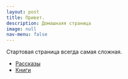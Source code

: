 ```yaml
---
layout: post
title: Привет.
description: Домашнаяя страница
image: null
nav-menu: false
---
```


Стартовая страница всегда самая сложная.

* [Рассказы](stories/)
* [Книги](books/)

